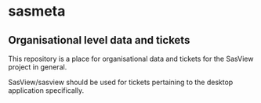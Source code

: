sasmeta
=======

Organisational level data and tickets
-------------------------------------

This repository is a place for organisational data and tickets for the SasView project in general.

SasView/sasview should be used for tickets pertaining to the desktop application specifically.
